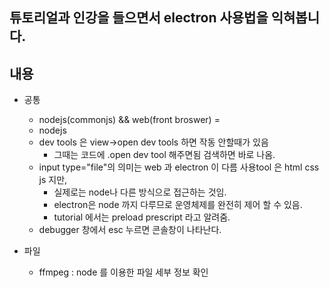 ## 튜토리얼과 인강을 들으면서 electron 사용법을 익혀봅니다.

## 내용

- 공통

  - nodejs(commonjs) && web(front broswer) =
  - nodejs
  - dev tools 은 view->open dev tools 하면 작동 안할때가 있음
    - 그때는 코드에 .open dev tool 해주면됨 검색하면 바로 나옴.
  - input type="file"의 의미는 web 과 electron 이 다름 사용tool 은 html css js 지만,
    - 실제로는 node나 다른 방식으로 접근하는 것임.
    - electron은 node 까지 다루므로 운영체제를 완전히 제어 할 수 있음.
    - tutorial 에서는 preload prescript 라고 알려줌.
  - debugger 창에서 esc 누르면 콘솔창이 나타난다.

- 파일
  - ffmpeg : node 를 이용한 파일 세부 정보 확인
